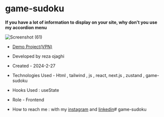 # game-sudoku
**If you have a lot of information to display on your site, why don't you use my accordion menu**

![Screenshot (61)](https://github.com/REZA-OJAGHI-DRO/game-snake/assets/145910720/49d9bbf4-6b48-4975-a997-0bba10dadabe)

- [Demo Project(VPN)](https://game-sudoku-6fdo.vercel.app/)
 
- Developed by reza ojaghi

- Created - 2024-2-27

- Technologies Used - Html , tailwind , js , react, next.js , zustand , game-sudoku 

- Hooks Used : useState 

- Role - Frontend

- How to reach me : with my [instagram](https://www.instagram.com/reza-ojaghi-dro) and [linkedin](https://www.linkedin.com/in/reza-ojaghi-428748280/)# game-sudoku

